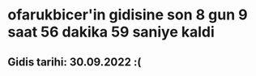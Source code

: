 # ofarukbicer'in gidisine son 8 gun 9 saat 56 dakika 59 saniye kaldi

## Gidis tarihi: 30.09.2022 :(